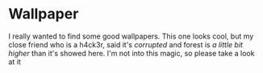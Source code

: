 # Wallpaper
I really wanted to find some good wallpapers. This one looks cool, but my close friend who is a h4ck3r, said it's _corrupted_ and forest is _a little bit higher_ than it's showed here. I'm not into this magic, so please take a look at it
